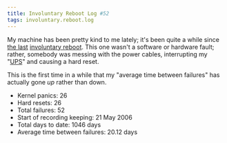 ```yaml
---
title: Involuntary Reboot Log #52
tags: involuntary.reboot.log
---
```


My machine has been pretty kind to me lately; it's been quite a while since [the last](/blog/involuntary-reboot-log-51) [involuntary reboot](/wiki/involuntary_reboot). This one wasn't a software or hardware fault; rather, somebody was messing with the power cables, interrupting my "[UPS](/wiki/UPS)" and causing a hard reset.

This is the first time in a while that my "average time between failures" has actually gone *up* rather than down.

-   Kernel panics: 26
-   Hard resets: 26
-   Total failures: 52
-   Start of recording keeping: 21 May 2006
-   Total days to date: 1046 days
-   Average time between failures: 20.12 days

